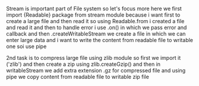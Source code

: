 Stream is important part of File system
so let's focus more here
we first import {Readable} package from stream module because i want first to create a large file and then read it
so using Readable.from i created a file and read it and then to handle error i use .on() in which we pass error and callback and then .createWritableStream we create a file in which we can enter large data and i want to write the content from readable file to writable one soi use pipe

2nd task is to compress large file using zlib module so first we import it ('zlib') and then create a zip using zlib.createGzip() and then in writableStream we add extra extension .gz for compressed file
and using pipe we copy content from readable file to writable zip file
